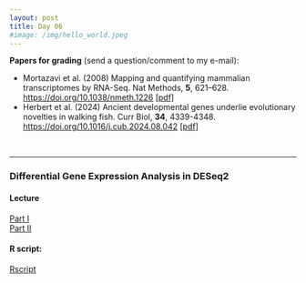 ```yaml
---
layout: post
title: Day 06
#image: /img/hello_world.jpeg
---
```


**Papers for grading** (send a question/comment to my e-mail): 

- Mortazavi et al. (2008) Mapping and quantifying mammalian transcriptomes by RNA-Seq. Nat Methods, **5**, 621–628. https://doi.org/10.1038/nmeth.1226 [[pdf]](../pdf/Mortazavietal2008.pdf)
- Herbert et al. (2024) Ancient developmental genes underlie evolutionary novelties in walking fish. Curr Biol, **34**, 4339-4348. https://doi.org/10.1016/j.cub.2024.08.042 [[pdf]](../pdf/Herbertetal2024.pdf) 

&nbsp;  

---

### Differential Gene Expression Analysis in DESeq2

#### Lecture
[Part I ](../pdf/Day06-A.pdf)  
[Part II](../pdf/Day06-B.pdf) 

#### R script:  
[Rscript](../files/DGEmtDNA_W.R)



